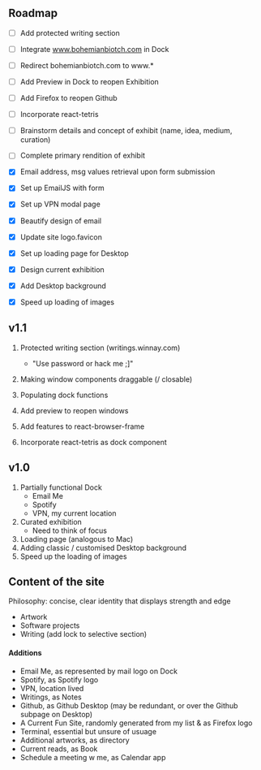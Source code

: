 ## Roadmap
- [ ] Add protected writing section
- [ ] Integrate www.bohemianbiotch.com in Dock
- [ ] Redirect bohemianbiotch.com to www.*
- [ ] Add Preview in Dock to reopen Exhibition
- [ ] Add Firefox to reopen Github
- [ ] Incorporate react-tetris
- [ ] Brainstorm details and concept of exhibit (name, idea, medium, curation)
- [ ] Complete primary rendition of exhibit
- [x] Email address, msg values retrieval upon form submission
- [x] Set up EmailJS with form
- [x] Set up VPN modal page
- [x] Beautify design of email
- [x] Update site logo.favicon
- [x] Set up loading page for Desktop
- [x] Design current exhibition
- [x] Add Desktop background
- [x] Speed up loading of images



## v1.1

1. Protected writing section (writings.winnay.com) 

   - "Use password or hack me ;]"
2. Making window components draggable (/ closable)
3. Populating dock functions
4. Add preview to reopen windows
5. Add features to react-browser-frame
6. Incorporate react-tetris as dock component



## v1.0

1. Partially functional Dock
   - Email Me
   - Spotify
   - VPN, my current location
2. Curated exhibition 
   - Need to think of focus
3. Loading page (analogous to Mac)
4. Adding classic / customised Desktop background
5. Speed up the loading of images 

 

## Content of the site

Philosophy: concise, clear identity that displays strength and edge

- Artwork
- Software projects
- Writing (add lock to selective section)

#### Additions

- Email Me, as represented by mail logo on Dock
- Spotify, as Spotify logo
- VPN, location lived
- Writings, as Notes
- Github, as Github Desktop (may be redundant, or over the Github subpage on Desktop)
- A Current Fun Site, randomly generated from my list & as Firefox logo
- Terminal, essential but unsure of usuage
- Additional artworks, as directory
- Current reads, as Book
- Schedule a meeting w me, as Calendar app
